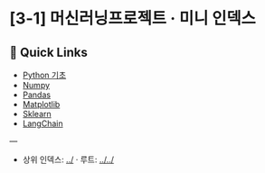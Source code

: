 # [3-1] 머신러닝프로젝트 · 미니 인덱스

## 🔗 Quick Links
- [Python 기초](./Python%20%EA%B8%B0%EC%B4%88)
- [Numpy](./Numpy)
- [Pandas](./Pandas)
- [Matplotlib](./Matplotlib)
- [Sklearn](./Sklearn)
- [LangChain](./LangChain)

—
- 상위 인덱스: [../](../) · 루트: [../../](../../)

